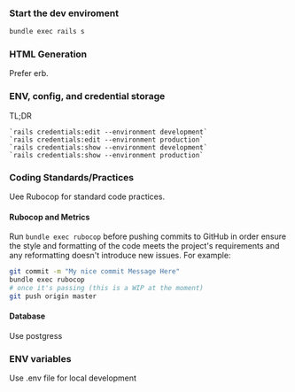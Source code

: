 ### Start the dev enviroment

```bash
bundle exec rails s
```

### HTML Generation

Prefer erb.

### ENV, config, and credential storage

TL;DR

    `rails credentials:edit --environment development`
    `rails credentials:edit --environment production`
    `rails credentials:show --environment development`
    `rails credentials:show --environment production`

### Coding Standards/Practices

Uee Rubocop for standard code practices.

#### Rubocop and Metrics

Run `bundle exec rubocop` before pushing commits to GitHub in order ensure the style
and formatting of the code meets the project's requirements and any reformatting
doesn't introduce new issues.  For example:

```bash
git commit -m "My nice commit Message Here"
bundle exec rubocop
# once it's passing (this is a WIP at the moment)
git push origin master
```

#### Database
Use postgress

### ENV variables
Use .env file for local development

